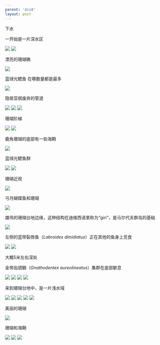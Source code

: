 ```yaml
---
parent: 'dis8'
layout: post
---
```


下水

一开始是一片深水区

<img class='disc' src='https://i.postimg.cc/9FjpQ5X3/272.jpg'>

<img class='disc' src='https://i.postimg.cc/pXYB9Gym/273.jpg'>

漂亮的珊瑚礁

<img class='disc' src='https://i.postimg.cc/FHrV0yJD/274.jpg'>

蓝绿光鳃鱼 在哪数量都是最多

<img class='disc' src='https://i.postimg.cc/BnmcpjTs/275.jpg'>

隐居亚纲废弃的管道

<img class='disc' src='https://i.postimg.cc/q7gc5pwK/276.jpg'>

<img class='disc' src='https://i.postimg.cc/6qxdqnXV/277.jpg'>

<img class='disc' src='https://i.postimg.cc/mDHYTV02/278.jpg'>

珊瑚阶梯

<img class='disc' src='https://i.postimg.cc/cJj7qPkb/279.jpg'>

<img class='disc' src='https://i.postimg.cc/XqK9CqjR/280.jpg'>

鹿角珊瑚的底部有一些海鞘

<img class='disc' src='https://i.postimg.cc/7PS3cs3K/281.jpg'>

蓝绿光鳃鱼群

<img class='disc' src='https://i.postimg.cc/dtv2K2nw/282.jpg'>

<img class='disc' src='https://i.postimg.cc/9FpGXDNT/283.jpg'>

珊瑚近观

<img class='disc' src='https://i.postimg.cc/HLJ5tBW4/284.jpg'>

弓月蝴蝶鱼和珊瑚

<img class='disc' src='https://i.postimg.cc/7Zt07p4Z/285.jpg'>

雄伟的珊瑚台地边缘，这种结构在迪维西语里称为“giri”，是马尔代夫群岛的基础

<img class='disc' src='https://i.postimg.cc/SxxcnmwP/286.jpg'>

左侧的蓝带裂唇鱼（<i>Labroides dimidiatus</i>）正在其他的鱼身上觅食

<img class='disc' src='https://i.postimg.cc/s2tWH7vF/287.jpg'>

<img class='disc' src='https://i.postimg.cc/fLm9Gy9V/288.jpg'>

大概5米左右深处

金带齿颌鲷（<i>Gnathodentex aureolineatus</i>）集群在底部歇息

<img class='disc' src='https://i.postimg.cc/vTyVbyr3/289.jpg'>

<img class='disc' src='https://i.postimg.cc/2yxB5tTm/290.jpg'>

<img class='disc' src='https://i.postimg.cc/G3PDzBRN/291.jpg'>

<img class='disc' src='https://i.postimg.cc/8P16Y1PC/292.jpg'>

来到珊瑚台地中，是一片浅水域

<img class='disc' src='https://i.postimg.cc/Z5nyTVNt/293.jpg'>

<img class='disc' src='https://i.postimg.cc/CLmqTWzs/294.jpg'>

<img class='disc' src='https://i.postimg.cc/W1yqtgmD/295.jpg'>

<img class='disc' src='https://i.postimg.cc/9fqR901L/296.jpg'>

<img class='disc' src='https://i.postimg.cc/1tG8Wdk6/297.jpg'>

美丽的珊瑚

<img class='disc' src='https://i.postimg.cc/wv8tQzGg/298.jpg'>

珊瑚和海鞘

<img class='disc' src='https://i.postimg.cc/cCdrPmWz/299.jpg'>

<img class='disc' src='https://i.postimg.cc/PJKPHwr5/300.jpg'>

<img class='disc' src='https://i.postimg.cc/441KVrbR/301.jpg'>
